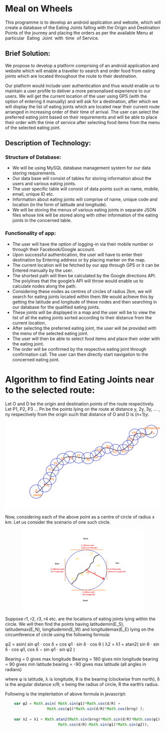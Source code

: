 # Meal on Wheels
This programme is to develop an android application and website, which will create a database of the Eating Joints falling with the Origin and Destination Points of the journey and placing the orders as per the available Menu at particular​ ​ Eating​ ​ Joint​ ​ with​ ​ time​ ​ of​ ​ Service.

## Brief Solution:

We propose to develop a platform comprising of an android application and website which will enable a traveller to search and order food from eating joints which are located throughout the route to their destination. 

Our platform would include user authentication and thus would enable us to maintain a user profile to deliver a more personalised experience to our users. We will get the current location of the user using GPS (with the option of entering it manually) and will ask for a destination, after which we will display the list of eating joints which are located near their current route arranged in increasing order of their time of arrival. The user can select the preferred eating joint based on their requirements and will be able to place their order with the time of service after selecting food items from the menu of the selected eating joint. 


## Description of Technology:

### Structure of Database: 
* We will be using MySQL database management system for our data storing requirements. 
* Our data base will consist of tables for storing information about the users and various eating joints.
* The user specific table will consist of data points such as name, mobile, email, unique ID etc.
* Information about eating joints will comprise of name, unique code and location (in the form of latitude and longitude). 
* We will be storing the menus of various eating joints in separate JSON files whose link will be stored along with other     information of the eating joints in the concerned table.

### Functionality of app:
* The user will have the option of logging-in via their mobile number or through their Facebook/Google account.
* Upon successful authentication, the user will have to enter their destination by Entering address or by placing marker on  the map.
* The current location will be fetched by our app through GPS or it can be Entered manually by the user. 
* The shortest path will then be calculated by the Google directions API. The polylines that the google’s API will throw would enable us to calculate nodes along the path.
* Considering these nodes as centres of circles of radius 2km, we will search for eating joints located within them.We would achieve this by getting the latitude and longitude of these nodes and then searching in our database for the qualified eating joints. 
* These joints will be displayed in a map and the user will be to view the list of all the eating joints sorted according to their distance from the current location.
* After selecting the preferred eating joint, the user will be provided with the menu of the selected eating joint. 
* The user will then be able to select food items and place their order with the eating joint. 
* The order will be confirmed by the respective eating joint through confirmation call. The user can then directly start navigation to the concerned eating joint.

# Algorithm to find Eating Joints near to the selected route: 

Let O and D be the origin and destination points of the route respectively.
Let P1, P2, P3 … Pn be the points lying on the route at distance y, 2y, 3y, … , ny respectively from the origin such that distance of O and D is (n+1)y.

<p align="center">
  <img src="Overview.png" width="700"/>
</p>

Now, considering each of the above point as a centre of circle of radius x km. Let us consider the scenario of one such circle.

<p align="center">
  <img src="Magnification.png" width="400"/>
</p>

Suppose r1, r2, r3, r4 etc. are the locations of eating joints lying within the circle. We will then find the points having latitudemin(E_S), latitudemax(E_N), longitudemin(E_W) and longitudemax(E_E) lying on the circumference of circle using the following formula:

φ2 = asin( sin φ1 ⋅ cos δ + cos φ1 ⋅ sin δ ⋅ cos θ )
λ2 = λ1 + atan2( sin θ ⋅ sin δ ⋅ cos φ1, cos δ − sin φ1 ⋅ sin φ2 )

Bearing = 0 gives max longitude 
Bearing = 180 gives min longitude 
bearing = 90 gives min latitude 
bearing = -90 gives max latitude 
(all angles in radians)

where    φ is latitude, λ is longitude, θ is the bearing (clockwise from north), δ is the angular distance x/R; x being the radius of circle, R the earth’s radius.



Following is the implentation of above formula in javascript:

```javascript
    var φ2 = Math.asin( Math.sin(φ1)*Math.cos(d/R) +
                   Math.cos(φ1)*Math.sin(d/R)*Math.cos(brng) );

    var λ2 = λ1 + Math.atan2(Math.sin(brng)*Math.sin(d/R)*Math.cos(φ1),
                        Math.cos(d/R)-Math.sin(φ1)*Math.sin(φ2));
```
